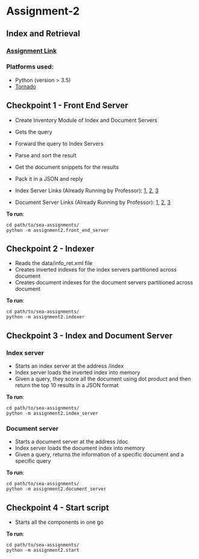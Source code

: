 # Assignment-2
## Index and Retrieval

### [Assignment Link](http://cs.nyu.edu/courses/spring17/CSCI-GA.3033-006/assignment2.html)

### Platforms used:
* Python (version > 3.5)
* [Tornado](http://www.tornadoweb.org/en/stable/)

## Checkpoint 1 - Front End Server

* Create Inventory Module of Index and Document Servers
* Gets the query
* Forward the query to Index Servers
* Parse and sort the result
* Get the document snippets for the results
* Pack it in a JSON and reply

* Index Server Links (Already Running by Professor): [1](http://linserv2.cims.nyu.edu:35315/index?q=personalized), [2](http://linserv2.cims.nyu.edu:35316/index?q=personalized), [3](http://linserv2.cims.nyu.edu:35317/index?q=personalized)
* Document Server Links (Already Running by Professor): [1](http://linserv2.cims.nyu.edu:35318/doc?id=414&q=personalized), [2](http://linserv2.cims.nyu.edu:35319/doc?id=709&q=personalized), [3](http://linserv2.cims.nyu.edu:35320/doc?id=674&q=personalized)

**To run**: 
```
cd path/to/sea-assignments/ 
python -m assignment2.front_end_server
```

## Checkpoint 2 - Indexer

* Reads the data/info_ret.xml file
* Creates inverted indexes for the index servers partitioned across document
* Creates document indexes for the document servers partitioned across document

**To run**:
```
cd path/to/sea-assignments/ 
python -m assignment2.indexer
```

## Checkpoint 3 - Index and Document Server

### Index server
* Starts an index server at the address /index
* Index server loads the inverted index into memory
* Given a query, they score all the document using dot product and then return the top 10 results in a JSON format

**To run**:
```
cd path/to/sea-assignments/ 
python -m assignment2.index_server
```

### Document server
* Starts a document server at the address /doc
* Index server loads the document index into memory
* Given a query, returns the information of a specific document and a specific query

**To run**:
```
cd path/to/sea-assignments/ 
python -m assignment2.document_server
```

## Checkpoint 4 - Start script

* Starts all the components in one go

**To run**:
```
cd path/to/sea-assignments/ 
python -m assignment2.start
```